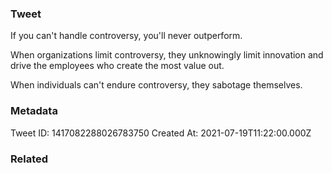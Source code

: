 ### Tweet
If you can't handle controversy, you'll never outperform.

When organizations limit controversy, they unknowingly limit innovation and drive the employees who create the most value out. 

When individuals can't endure controversy, they sabotage themselves.

### Metadata
Tweet ID: 1417082288026783750
Created At: 2021-07-19T11:22:00.000Z

### Related


